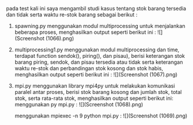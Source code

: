pada test kali ini saya mengambil studi kasus tentang stok barang tersedia dan tidak serta waktu re-stok barang sebagai berikut :

1. spawning.py
   menggunakan modul multiprocessing untuk menjalankan beberapa proses, menghasilkan output seperti berikut ini :
   ![](Screenshot (1066).png)

2. multiprocessing1.py
   menggunakan modul multiprocessing dan time, terdapat function sendok(), piring(), dan pisau), berisi keterangan stok barang piring, sendok, dan pisau tersedia atau tidak serta keterangan waktu re-stok dan perbandingan stok kosong dan stok habis, menghasilkan output seperti berikut ini :
   ![](Screenshot (1067).png)

3. mpi.py
   menggunakan library mpi4py untuk melakukan komunikasi paralel antar proses, berisi stok barang kosong dan jumlah stok, total stok, serta rata-rata stok, menghasilkan output seperti berikut ini:
   menggunakan py mpi.py :
   ![](Screenshot (1068).png)

   menggunakan mpiexec -n 9 python mpi.py :
   ![](Screenshot (1069).png)
